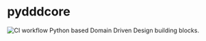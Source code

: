 # pydddcore
![CI workflow](https://github.com/github/docs/actions/workflows/ci-workflow.yml/badge.svg)
Python based Domain Driven Design building blocks.
